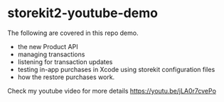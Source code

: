 # storekit2-youtube-demo

The following are covered in this repo demo.

- the new Product API
- managing transactions
- listening for transaction updates
- testing in-app purchases in Xcode using storekit configuration files
- how the restore purchases work.

Check my youtube video for more details
https://youtu.be/jLA0r7cvePo
